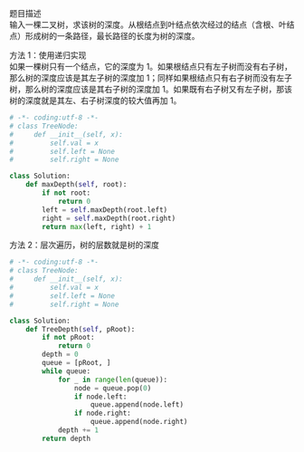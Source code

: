 
题目描述  
输入一棵二叉树，求该树的深度。从根结点到叶结点依次经过的结点（含根、叶结点）形成树的一条路径，最长路径的长度为树的深度。  


方法 1：使用递归实现  
如果一棵树只有一个结点，它的深度为 1。如果根结点只有左子树而没有右子树，那么树的深度应该是其左子树的深度加 1；同样如果根结点只有右子树而没有左子树，那么树的深度应该是其右子树的深度加 1。如果既有右子树又有左子树，那该树的深度就是其左、右子树深度的较大值再加 1。  

```python 
# -*- coding:utf-8 -*-
# class TreeNode:
#     def __init__(self, x):
#         self.val = x
#         self.left = None
#         self.right = None

class Solution:
    def maxDepth(self, root):
        if not root:
            return 0
        left = self.maxDepth(root.left)
        right = self.maxDepth(root.right)
        return max(left, right) + 1 
```


方法 2：层次遍历，树的层数就是树的深度  

```python 
# -*- coding:utf-8 -*-
# class TreeNode:
#     def __init__(self, x):
#         self.val = x
#         self.left = None
#         self.right = None

class Solution:
    def TreeDepth(self, pRoot):
        if not pRoot:
            return 0 
        depth = 0 
        queue = [pRoot, ] 
        while queue:
            for _ in range(len(queue)):
                node = queue.pop(0) 
                if node.left:
                    queue.append(node.left) 
                if node.right:
                    queue.append(node.right) 
            depth += 1 
        return depth
```
